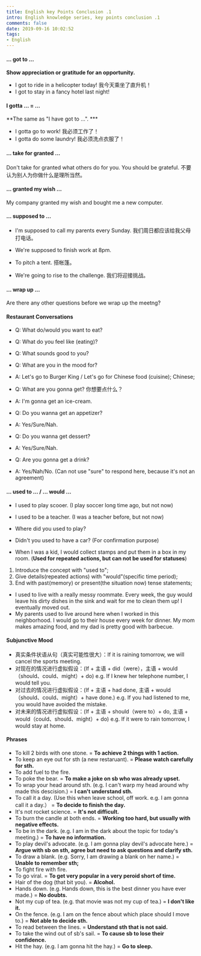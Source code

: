 ```yaml
---
title: English key Points Conclusion .1
intro: English knowledge series, key points conclusion .1
comments: false
date: 2019-09-16 10:02:52
tags:
- English
---
```


#### ... got to ...

**Show appreciation or gratitude for an opportunity.**

* I got to ride in a helicopter today! 我今天乘坐了直升机！
* I got to stay in a fancy hotel last night!

#### I gotta ... =  ...

**The same as "I have got to ...". ***

* I gotta go to work! 我必须工作了！
* I gotta do some laundry! 我必须洗点衣服了！


#### ... take for granted ...

Don't take for granted what others do for you. You should be grateful. 不要认为别人为你做什么是理所当然。

#### ... granted my wish ...

My company granted my wish and bought me a new computer.

#### ... supposed to ...

* I'm supposed to call my parents every Sunday. 我们周日都应该给我父母打电话。
* We're supposed to finish work at 8pm.


* To pitch a tent. 搭帐篷。
* We're going to rise to the challenge. 我们将迎接挑战。

#### ... wrap up ...

Are there any other questions before we wrap up the meetng?


#### Restaurant Conversations

* Q: What do/would you want to eat? 
* Q: What do you feel like (eating)?
* Q: What sounds good to you?
* Q: What are you in the mood for?
* A: Let's go to Burger King / Let's go for Chinese food (cuisine); Chinese;


* Q: What are you gonna get? 你想要点什么？
* A: I'm gonna get an ice-cream.


* Q: Do you wanna get an appetizer? 
* A: Yes/Sure/Nah.


* Q: Do you wanna get dessert?
* A: Yes/Sure/Nah.


* Q: Are you gonna get a drink? 
* A: Yes/Nah/No. (Can not use "sure" to respond here, because it's not an agreement)

#### ... used to ... / ... would ...

* I used to play scooer. (I play soccer long time ago, but not now)
* I used to be a teacher. (I was a teacher before, but not now)


* Where did you used to play?
* Didn't you used to have a car? (For confirmation purpose)

* When I was a kid, I would collect stamps and put them in a box in my room. (**Used for repeated actions, but can not be used for statuses**)


1. Introduce the concept with "used to";
2. Give details(repeated actions) with "would"(specific time period);
3. End with past(memory) or present(the situation now) tense statements;


* I used to live with a really messy roommate. Every week, the guy would leave his dirty dishes in the sink and wait for me to clean them up! I eventually moved out. 
* My parents used to live around here when I worked in this neighborhood. I would go to their house every week for dinner. My mom makes amazing food, and my dad is pretty good with barbecue.


#### Subjunctive Mood

* 真实条件状语从句（真实可能性很大）：If it is raining tomorrow, we will cancel the sports meeting.
* 对现在的情况进行虚拟假设：(If + 主语 + did（were），主语 + would（should、could、might）+ do) e.g. If I knew her telephone number, I would tell you.
* 对过去的情况进行虚拟假设：(If + 主语 + had done, 主语 + would（should、could、might）+ have done.) e.g. If you had listened to me, you would have avoided the mistake.
* 对未来的情况进行虚拟假设：(If + 主语 + should（were to）+ do, 主语 + would（could、should、might）+ do) e.g. If it were to rain tomorrow, I would stay at home.


#### Phrases

* To kill 2 birds with one stone. =  **To achieve 2 things with 1 action.**
* To keep an eye out for sth (a new restaruant). = **Please watch carefully for sth.**
* To add fuel to the fire.  
* To poke the bear. = **To make a joke on sb who was already upset.**
* To wrap your head around sth. (e.g. I can't warp my head around why made this descision.) = **I can't understand sth.**
* To call it a day. (Use this when leave school, off work. e.g. I am gonna call it a day.） = **To decide to finish the day.**
* It's not rocket science. = **It's not difficult.**
* To burn the candle at both ends. = **Working too hard, but usually with negative effects.**
* To be in the dark. (e.g. I am in the dark about the topic for today's meeting.) = **To have no information.** 
* To play devil's advocate. (e.g. I am gonna play devil's advocate here.) = **Argue with sb on sth, agree but need to ask questions and clarify sth.** 
* To draw a blank. (e.g. Sorry, I am drawing a blank on her name.) = **Unable to remember sth;**
* To fight fire with fire.
* To go viral. = **To get very popular in a very peroid short of time.**
* Hair of the dog (that bit you). = **Alcohol.**
* Hands down. (e.g. Hands down, this is the best dinner you have ever made.) = **No doubts.** 
* Not my cup of tea. (e.g. that movie was not my cup of tea.) = **I don't like it.**
* On the fence. (e.g. I am on the fence about which place should I move to.) = **Not able to decide sth.**
* To read between the lines. = **Understand sth that is not said.**
* To take the wind out of sb's sail. = **To cause sb to lose their confidence.**
* Hit the hay. (e.g. I am gonna hit the hay.) = **Go to sleep.**
